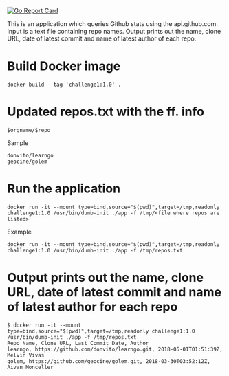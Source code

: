 [![Go Report Card](https://goreportcard.com/badge/github.com/donvito/codechallenge)](https://goreportcard.com/report/github.com/donvito/codechallenge)

This is an application which queries Github stats using the api.github.com. Input is a text file containing repo names. Output prints out the name, clone URL, date of latest commit and name of latest author of each repo.

# Build Docker image

```docker build --tag 'challenge1:1.0' .```

# Updated repos.txt with the ff. info
```
​$orgname/$repo
```

Sample
```
donvito/learngo
geocine/golem
```

# Run the application

```docker run -it --mount type=bind,source="$(pwd)",target=/tmp,readonly challenge1:1.0 /usr/bin/dumb-init ./app -f /tmp/<file where repos are listed>```

Example

```docker run -it --mount type=bind,source="$(pwd)",target=/tmp,readonly challenge1:1.0 /usr/bin/dumb-init ./app -f /tmp/repos.txt```

# Output prints out the name, clone URL, date of latest commit and name of latest author for each repo
```
$ docker run -it --mount type=bind,source="$(pwd)",target=/tmp,readonly challenge1:1.0 /usr/bin/dumb-init ./app -f /tmp/repos.txt
Repo Name, Clone URL, Last Commit Date, Author
learngo, https://github.com/donvito/learngo.git, 2018-05-01T01:51:39Z, Melvin Vivas
golem, https://github.com/geocine/golem.git, 2018-03-30T03:52:12Z, Aivan Monceller
```